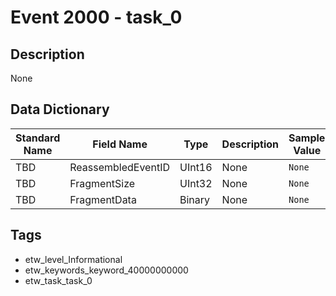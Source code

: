 # Event 2000 - task_0

## Description
None

## Data Dictionary
|Standard Name|Field Name|Type|Description|Sample Value|
|---|---|---|---|---|
|TBD|ReassembledEventID|UInt16|None|`None`|
|TBD|FragmentSize|UInt32|None|`None`|
|TBD|FragmentData|Binary|None|`None`|

## Tags
* etw_level_Informational
* etw_keywords_keyword_40000000000
* etw_task_task_0
